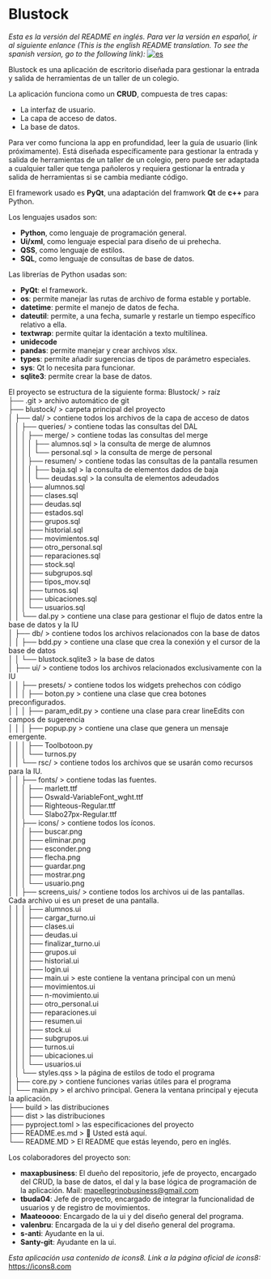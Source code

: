 # Blustock

*Esta es la versión del README en inglés. Para ver la versión en español, ir al siguiente enlance (This is the english README translation. To see the spanish version, go to the following link):* [![es](https://img.shields.io/badge/lang-es-yellow.svg)](https://github.com/MaxAPBusiness/Blustock/blob/main/README.es.md)

Blustock es una aplicación de escritorio diseñada para gestionar la entrada y salida de herramientas de un taller de un colegio.

La aplicación funciona como un **CRUD**, compuesta de tres capas:
- La interfaz de usuario.
- La capa de acceso de datos.
- La base de datos.

Para ver como funciona la app en profundidad, leer la guía de usuario (link próximamente).
Está diseñada específicamente para gestionar la entrada y salida de herramientas de un taller de un colegio, pero puede ser adaptada a cualquier taller que tenga pañoleros y requiera gestionar la entrada y salida de herramientas si se cambia mediante código.

El framework usado es **PyQt**, una adaptación del framwork **Qt** de **c++** para Python.

Los lenguajes usados son:
- **Python**, como lenguaje de programación general.
- **Ui/xml**, como lenguaje especial para diseño de ui prehecha.
- **QSS**, como lenguaje de estilos.
- **SQL**, como lenguaje de consultas de base de datos.

Las librerías de Python usadas son:
- **PyQt**: el framework.
- **os**: permite manejar las rutas de archivo de forma estable y portable.
- **datetime**: permite el manejo de datos de fecha.
- **dateutil**: permite, a una fecha, sumarle y restarle un tiempo específico relativo a ella.
- **textwrap**: permite quitar la identación a texto multilínea.
- **unidecode**
- **pandas**: permite manejar y crear archivos xlsx.
- **types**: permite añadir sugerencias de tipos de parámetro especiales.
- **sys**: Qt lo necesita para funcionar.
- **sqlite3**: permite crear la base de datos.

El proyecto se estructura de la siguiente forma:
Blustock/                        > raíz  
├── .git                         > archivo automático de git  
├── blustock/                    > carpeta principal del proyecto  
│   ├── dal/                     > contiene todos los archivos de la capa de acceso de datos  
│   │   ├── queries/             > contiene todas las consultas del DAL  
│   │   │   ├── merge/           > contiene todas las consultas del merge  
│   │   │   │   ├── alumnos.sql  > la consulta de merge de alumnos  
│   │   │   │   └── personal.sql > la consulta de merge de personal  
│   │   │   ├── resumen/         > contiene todas las consultas de la pantalla resumen  
│   │   │   │   ├── baja.sql     > la consulta de elementos dados de baja  
│   │   │   │   └── deudas.sql   > la consulta de elementos adeudados  
│   │   │   ├── alumnos.sql  
│   │   │   ├── clases.sql  
│   │   │   ├── deudas.sql  
│   │   │   ├── estados.sql  
│   │   │   ├── grupos.sql  
│   │   │   ├── historial.sql  
│   │   │   ├── movimientos.sql  
│   │   │   ├── otro_personal.sql  
│   │   │   ├── reparaciones.sql  
│   │   │   ├── stock.sql  
│   │   │   ├── subgrupos.sql  
│   │   │   ├── tipos_mov.sql  
│   │   │   ├── turnos.sql  
│   │   │   ├── ubicaciones.sql  
│   │   │   └── usuarios.sql  
│   │   └── dal.py               > contiene una clase para gestionar el flujo de datos entre la base de datos y la IU  
│   ├── db/                      > contiene todos los archivos relacionados con la base de datos  
│   │   ├── bdd.py               > contiene una clase que crea la conexión y el cursor de la base de datos  
│   │   └── blustock.sqlite3     > la base de datos  
│   ├── ui/                      > contiene todos los archivos relacionados exclusivamente con la IU  
│   │   ├── presets/             > contiene todos los widgets prehechos con código  
│   │   │   ├── boton.py         > contiene una clase que crea botones preconfigurados.  
│   │   │   ├── param_edit.py    > contiene una clase para crear lineEdits con campos de sugerencia  
│   │   │   ├── popup.py         > contiene una clase que genera un mensaje emergente.  
│   │   │   ├── Toolbotoon.py  
│   │   │   └── turnos.py  
│   │   └── rsc/                 > contiene todos los archivos que se usarán como recursos para la IU.  
│   │       ├── fonts/           > contiene todas las fuentes.  
│   │       │   ├── marlett.ttf  
│   │       │   ├── Oswald-VariableFont_wght.ttf  
│   │       │   ├── Righteous-Regular.ttf  
│   │       │   └── Slabo27px-Regular.ttf  
│   │       ├── icons/           > contiene todos los íconos.  
│   │       │   ├── buscar.png  
│   │       │   ├── eliminar.png  
│   │       │   ├── esconder.png  
│   │       │   ├── flecha.png  
│   │       │   ├── guardar.png  
│   │       │   ├── mostrar.png  
│   │       │   └── usuario.png  
│   │       ├── screens_uis/     > contiene todos los archivos ui de las pantallas. Cada archivo ui es un preset de una pantalla.  
│   │       │   ├── alumnos.ui  
│   │       │   ├── cargar_turno.ui  
│   │       │   ├── clases.ui  
│   │       │   ├── deudas.ui  
│   │       │   ├── finalizar_turno.ui  
│   │       │   ├── grupos.ui  
│   │       │   ├── historial.ui  
│   │       │   ├── login.ui  
│   │       │   ├── main.ui      > este contiene la ventana principal con un menú  
│   │       │   ├── movimientos.ui  
│   │       │   ├── n-movimiento.ui  
│   │       │   ├── otro_personal.ui  
│   │       │   ├── reparaciones.ui  
│   │       │   ├── resumen.ui  
│   │       │   ├── stock.ui  
│   │       │   ├── subgrupos.ui  
│   │       │   ├── turnos.ui  
│   │       │   ├── ubicaciones.ui  
│   │       │   └── usuarios.ui  
│   │       └── styles.qss       > la página de estilos de todo el programa  
│   ├── core.py                  > contiene funciones varias útiles para el programa  
│   └── main.py                  > el archivo principal. Genera la ventana principal y ejecuta la aplicación.  
├── build                        > las distribuciones  
├── dist                         > las distribuciones  
├── pyproject.toml               > las especificaciones del proyecto  
├── README.es.md                 > 📍 Usted está aquí.  
└── README.MD                    > El README que estás leyendo, pero en inglés.  

Los colaboradores del proyecto son:
- **maxapbusiness**: El dueño del repositorio, jefe de proyecto, encargado del CRUD, la base de datos, el dal y la base lógica de programación de la aplicación. Mail: mapellegrinobusiness@gmail.com
- **tbuda04**: Jefe de proyecto, encargado de integrar la funcionalidad de usuarios y de registro de movimientos.
- **Maateoooo**: Encargado de la ui y del diseño general del programa.
- **valenbru**: Encargada de la ui y del diseño general del programa.
- **s-anti**: Ayudante en la ui.
- **Santy-git**: Ayudante en la ui.

*Esta aplicación usa contenido de icons8. Link a la página oficial de icons8:* https://icons8.com
